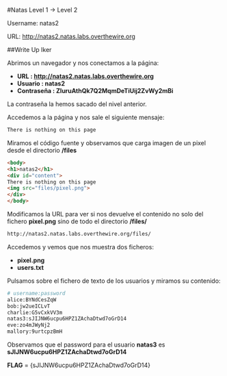 #Natas Level 1 → Level 2

Username: natas2

URL:      http://natas2.natas.labs.overthewire.org

##Write Up Iker

Abrimos un navegador y nos conectamos a la página: 

- **URL        : http://natas2.natas.labs.overthewire.org** 
- **Usuario    : natas2**
- **Contraseña : ZluruAthQk7Q2MqmDeTiUij2ZvWy2mBi**

La contraseña la hemos sacado del nivel anterior.

Accedemos a la página y nos sale el siguiente mensaje: 

```html
There is nothing on this page 
```

Miramos el código fuente y observamos que carga imagen de un pixel desde el directorio **/files**

```html
<body>
<h1>natas2</h1>
<div id="content">
There is nothing on this page
<img src="files/pixel.png">
</div>
</body>
```

Modificamos la URL para ver si nos devuelve el contenido no solo del fichero **pixel.png** sino de todo el directorio **/files/**

```html
http://natas2.natas.labs.overthewire.org/files/
```

Accedemos y vemos que nos muestra dos ficheros: 

- **pixel.png**
- **users.txt**

Pulsamos sobre el fichero de texto de los usuarios y miramos su contenido:

```bash
# username:password
alice:BYNdCesZqW
bob:jw2ueICLvT
charlie:G5vCxkVV3m
natas3:sJIJNW6ucpu6HPZ1ZAchaDtwd7oGrD14
eve:zo4mJWyNj2
mallory:9urtcpzBmH
```

Observamos que el password para el usuario **natas3** es **sJIJNW6ucpu6HPZ1ZAchaDtwd7oGrD14**

**FLAG** = {sJIJNW6ucpu6HPZ1ZAchaDtwd7oGrD14}

